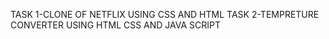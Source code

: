 TASK 1-CLONE OF NETFLIX USING CSS AND HTML
TASK 2-TEMPRETURE CONVERTER USING HTML CSS AND JAVA SCRIPT
